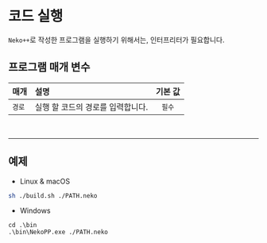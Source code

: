 # 코드 실행
`Neko++`로 작성한 프로그램을 실행하기 위해서는, 인터프리터가 필요합니다.

## 프로그램 매개 변수

|매개|설명|기본 값|
|:---|:---|:---:|
|`경로`|실행 할 코드의 경로를 입력합니다.|`필수`|

<br>

---

## 예제

* Linux & macOS
```sh
sh ./build.sh ./PATH.neko
```

* Windows
```bats
cd .\bin
.\bin\NekoPP.exe ./PATH.neko
```